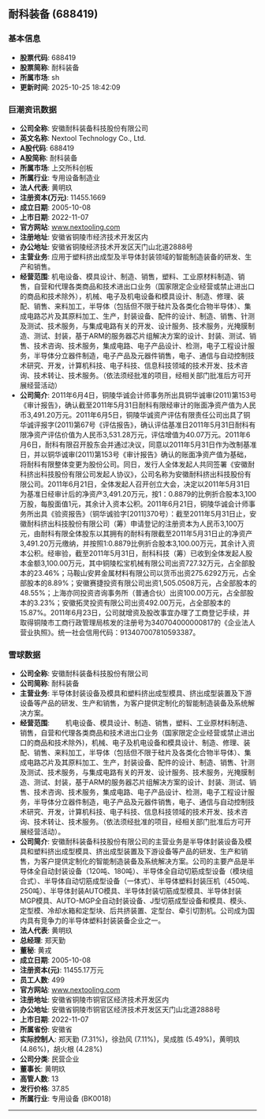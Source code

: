 ## 耐科装备 (688419)

### 基本信息

- **股票代码**: 688419
- **股票简称**: 耐科装备
- **所属市场**: sh
- **更新时间**: 2025-10-25 18:42:09

### 巨潮资讯数据

- **公司全称**: 安徽耐科装备科技股份有限公司
- **英文名称**: Nextool Technology Co., Ltd.
- **A股代码**: 688419
- **A股简称**: 耐科装备
- **所属市场**: 上交所科创板
- **所属行业**: 专用设备制造业
- **法人代表**: 黄明玖
- **注册资本(万元)**: 11455.1669
- **成立日期**: 2005-10-08
- **上市日期**: 2022-11-07
- **官方网站**: www.nextooling.com
- **注册地址**: 安徽省铜陵市经济技术开发区内
- **办公地址**: 安徽省铜陵经济技术开发区天门山北道2888号
- **主营业务**: 应用于塑料挤出成型及半导体封装领域的智能制造装备的研发、生产和销售。
- **经营范围**: 机电设备、模具设计、制造、销售，塑料、工业原材料制造、销售，自营和代理各类商品和技术进出口业务（国家限定企业经营或禁止进出口的商品和技术除外），机械、电子及机电设备和模具设计、制造、修理、装配、销售、来料加工，半导体（包括但不限于硅片及各类化合物半导体）、集成电路芯片及其原料加工、生产，封装设备、配件的设计、制造、销售、针测及测试、技术服务，与集成电路有关的开发、设计服务、技术服务，光掩膜制造、测试、封装，基于ARM的服务器芯片组解决方案的设计、封装、测试、销售、技术咨询、技术服务，集成电路、电子产品设计、检测，电子工程设计服务，半导体分立器件制造，电子产品及元器件销售，电子、通信与自动控制技术研究、开发，计算机科技、电子科技、信息科技领域的技术开发、技术咨询、技术转让、技术服务。（依法须经批准的项目，经相关部门批准后方可开展经营活动）
- **公司简介**: 2011年6月4日，铜陵华诚会计师事务所出具铜华诚审(2011)第153号《审计报告》，确认截至2011年5月31日耐科有限经审计的账面净资产值为人民币3,491.20万元。2011年6月5日，铜陵华诚资产评估有限责任公司出具了铜华诚评报字(2011)第67号《评估报告》，确认评估基准日2011年5月31日耐科有限净资产评估价值为人民币3,531.28万元，评估增值为40.07万元。2011年6月6日，耐科有限召开股东会并通过决议，同意以2011年5月31日作为改制基准日，并以铜华诚审(2011)第153号《审计报告》确认的账面净资产值为基础，将耐科有限整体变更为股份公司。同日，发行人全体发起人共同签署《安徽耐科挤出科技股份有限公司发起人协议》，公司名称为安徽耐科挤出科技股份有限公司。2011年6月21日，全体发起人召开创立大会，决定以2011年5月31日为基准日经审计后的净资产3,491.20万元，按1：0.8879的比例折合股本3,100万股，每股面值1元，其余计入资本公积。2011年6月21日，铜陵华诚会计师事务所出具《验资报告》（铜华诚验字[2011]370号）：截至2011年5月31日止，安徽耐科挤出科技股份有限公司（筹）申请登记的注册资本为人民币3,100万元，由耐科有限全体股东以其拥有的耐科有限截至2011年5月31日止的净资产3,491.20万元缴纳，并按照1:0.8879比例折合股本3,100.00万元，其余计入资本公积。经审验，截至2011年5月31日，耐科科技（筹）已收到全体发起人股本金额3,100.00万元，其中铜陵松宝机械有限公司出资727.32万元，占全部股本的23.46%；马鞍山安昇金属材料有限公司以货币出资275.6292万元，占全部股本的8.89%；安徽赛捷投资有限公司出资1,505.0508万元，占全部股本的48.55%；上海亦同投资咨询事务所（普通合伙）出资100.00万元，占全部股本的3.23%；安徽拓灵投资有限公司出资492.00万元，占全部股本的15.87%。2011年6月23日，公司就增资及股改事宜办理了工商登记手续，并取得铜陵市工商行政管理局核发的注册号为340704000000817的《企业法人营业执照》。统一社会信用代码：913407007810593387。

### 雪球数据

- **公司全称**: 安徽耐科装备科技股份有限公司
- **公司简称**: 耐科装备
- **主营业务**: 半导体封装设备及模具和塑料挤出成型模具、挤出成型装置及下游设备等产品的研发、生产和销售，为客户提供定制化的智能制造装备及系统解决方案。
- **经营范围**: 　　机电设备、模具设计、制造、销售，塑料、工业原材料制造、销售，自营和代理各类商品和技术进出口业务（国家限定企业经营或禁止进出口的商品和技术除外)，机械、电子及机电设备和模具设计、制造、修理、装配、销售、来料加工，半导体（包括但不限于硅片及各类化合物半导体）、集成电路芯片及其原料加工、生产，封装设备、配件的设计、制造、销售、针测及测试、技术服务，与集成电路有关的开发、设计服务、技术服务，光掩膜制造、测试、封装，基于ARM的服务器芯片组解决方案的设计、封装、测试、销售、技术咨询、技术服务，集成电路、电子产品设计、检测，电子工程设计服务，半导体分立器件制造，电子产品及元器件销售，电子、通信与自动控制技术研究、开发，计算机科技、电子科技、信息科技领域的技术开发、技术咨询、技术转让、技术服务。（依法须经批准的项目，经相关部门批准后方可开展经营活动）。
- **公司简介**: 安徽耐科装备科技股份有限公司的主营业务是半导体封装设备及模具和塑料挤出成型模具、挤出成型装置及下游设备等产品的研发、生产和销售，为客户提供定制化的智能制造装备及系统解决方案。公司的主要产品是半导体全自动封装设备（120吨、180吨）、半导体全自动切筋成型设备（模块组合式）、半导体自动切筋成型设备（一体式）、半导体塑料封装压机（450吨、250吨）、半导体封装AUTO模具、半导体封装切筋成型模具、半导体封装MGP模具、AUTO-MGP全自动封装设备、J型切筋成型设备和模具、模头、定型模、冷却水箱和定型块、后共挤装置、定型台、牵引切割机。公司成为国内具有竞争力的半导体塑料封装装备企业之一。
- **法人代表**: 黄明玖
- **总经理**: 郑天勤
- **董秘**: 黄戎
- **成立日期**: 2005-10-08
- **注册资本(元)**: 11455.17万元
- **员工人数**: 499
- **官方网站**: www.nextooling.com
- **注册地址**: 安徽省铜陵市铜官区经济技术开发区内
- **办公地址**: 安徽省铜陵市铜官区经济技术开发区天门山北道2888号
- **上市日期**: 2022-11-07
- **所属省份**: 安徽省
- **实际控制人**: 郑天勤 (7.31%)，徐劲风 (7.11%)，吴成胜 (5.49%)，黄明玖 (4.86%)，胡火根 (4.28%)
- **公司分类**: 民营企业
- **董事长**: 黄明玖
- **高管人数**: 13
- **发行价格**: 37.85
- **所属行业**: 专用设备 (BK0018)

---